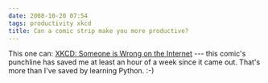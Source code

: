 ```yaml
---
date: 2008-10-20 07:54
tags: productivity xkcd
title: Can a comic strip make you more productive?
---
```


This one can: [XKCD: Someone is Wrong on the Internet](http://xkcd.com/386/)
\--- this comic's punchline has saved me at least an hour of a week since it
came out. That's more than I've saved by learning Python. :-)
